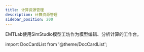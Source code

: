 ```yaml
---
title: 计算资源管理
description: 计算资源管理
sidebar_position: 200
---
```


EMTLab使用SimStudio模型工坊作为模型编辑、分析计算的工作台。

import DocCardList from '@theme/DocCardList';

<DocCardList />